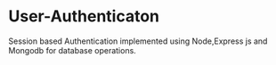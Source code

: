 # User-Authenticaton
Session based Authentication implemented using Node,Express js and Mongodb for database operations.
